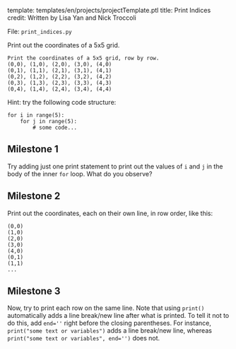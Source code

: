 template: templates/en/projects/projectTemplate.ptl
title: Print Indices
credit: Written by Lisa Yan and Nick Troccoli

File: `print_indices.py`

Print out the coordinates of a 5x5 grid.

```
Print the coordinates of a 5x5 grid, row by row.
(0,0), (1,0), (2,0), (3,0), (4,0)
(0,1), (1,1), (2,1), (3,1), (4,1)
(0,2), (1,2), (2,2), (3,2), (4,2)
(0,3), (1,3), (2,3), (3,3), (4,3)
(0,4), (1,4), (2,4), (3,4), (4,4)
```

Hint: try the following code structure:
```
for i in range(5):
    for j in range(5):
        # some code...
```

## Milestone 1
Try adding just one print statement to print out the values of `i` and `j` in the body of the inner `for` loop.  What do you observe?

## Milestone 2
Print out the coordinates, each on their own line, in row order, like this:

```
(0,0)
(1,0)
(2,0)
(3,0)
(4,0)
(0,1)
(1,1)
...
```

## Milestone 3
Now, try to print each row on the same line.  Note that using `print()` automatically adds a line break/new line after what is printed.  To tell it not to do this, add `end=''` right before the closing parentheses.  For instance, `print("some text or variables")` adds a line break/new line, whereas `print("some text or variables", end='')` does not.
